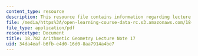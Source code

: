 ```yaml
---
content_type: resource
description: This resource file contains information regarding lecture note 17.
file: /media/https%3A/open-learning-course-data-rc.s3.amazonaws.com/18-782-introduction-to-arithmetic-geometry-fall-2013/34da4eafb6fbe4d016d08aa7914a4be7_MIT18_782F13_lec17.pdf
file_type: application/pdf
resourcetype: Document
title: 18.782 Arithmetic Geometry Lecture Note 17
uid: 34da4eaf-b6fb-e4d0-16d0-8aa7914a4be7
---
```

